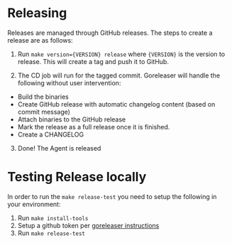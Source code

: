# Releasing
Releases are managed through GitHub releases. The steps to create a release are as follows:

1. Run `make version={VERSION} release` where `{VERSION}` is the version to release. This will create a tag and push it to GitHub.

2. The CD job will run for the tagged commit. Goreleaser will handle the following without user intervention:
  - Build the binaries
  - Create GitHub release with automatic changelog content (based on commit message)
  - Attach binaries to the GitHub release
  - Mark the release as a full release once it is finished.
  - Create a CHANGELOG

3. Done! The Agent is released

# Testing Release locally

In order to run the `make release-test` you need to setup the following in your environment:

1. Run `make install-tools`
2. Setup a github token per [goreleaser instructions](https://goreleaser.com/scm/github/#api-token)
3. Run `make release-test`
